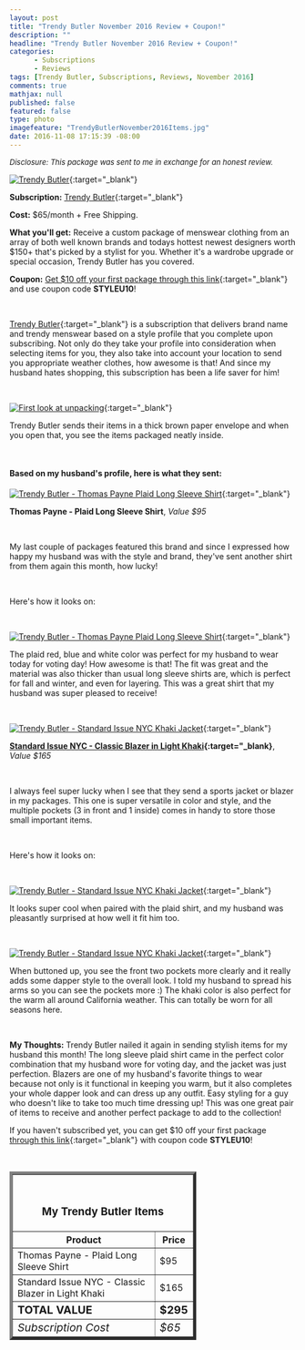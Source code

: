 ```yaml
---
layout: post
title: "Trendy Butler November 2016 Review + Coupon!"
description: ""
headline: "Trendy Butler November 2016 Review + Coupon!"
categories: 
      - Subscriptions
      - Reviews
tags: [Trendy Butler, Subscriptions, Reviews, November 2016]
comments: true
mathjax: null
published: false
featured: false
type: photo
imagefeature: "TrendyButlerNovember2016Items.jpg"
date: 2016-11-08 17:15:39 -08:00
---
```


<i><font size="2">Disclosure: This package was sent to me in exchange for an honest review.</font></i>

[![Trendy Butler](http://whatsupmailbox.com/images/TrendyButlerNovember2016Package.jpg)](http://trendybutlers.com/l/B9A76CA0/){:target="_blank"}

**Subscription:** [Trendy Butler](http://trendybutlers.com/l/B9A76CA0/){:target="_blank"}

**Cost:** $65/month + Free Shipping.

**What you'll get:** Receive a custom package of menswear clothing from an array of both well known brands and todays hottest newest designers worth $150+ that's picked by a stylist for you. Whether it's a wardrobe upgrade or special occasion, Trendy Butler has you covered.

**Coupon:** [Get $10 off your first package through this link](http://trendybutlers.com/l/B9A76CA0/){:target="_blank"} and use coupon code **STYLEU10**!

<br>

[Trendy Butler](http://trendybutlers.com/l/B9A76CA0/){:target="_blank"} is a subscription that delivers brand name and trendy menswear based on a style profile that you complete upon subscribing. Not only do they take your profile into consideration when selecting items for you, they also take into account your location to send you appropriate weather clothes, how awesome is that! And since my husband hates shopping, this subscription has been a life saver for him!

<br>

[![First look at unpacking](http://whatsupmailbox.com/images/TrendyButlerNovember2016Items.jpg)](http://trendybutlers.com/l/B9A76CA0/){:target="_blank"}

Trendy Butler sends their items in a thick brown paper envelope and when you open that, you see the items packaged neatly inside.

<br>

<H4>Based on my husband's profile, here is what they sent:</H4>

[![Trendy Butler - Thomas Payne Plaid Long Sleeve Shirt](http://whatsupmailbox.com/images/TrendyButlerNovember2016ThomasPaynePlaidShirt.jpg)](http://trendybutlers.com/l/B9A76CA0/){:target="_blank"}

**Thomas Payne - Plaid Long Sleeve Shirt**, *Value $95*

<br>

My last couple of packages featured this brand and since I expressed how happy my husband was with the style and brand, they've sent another shirt from them again this month, how lucky!

<br>

Here's how it looks on:

<br>

[![Trendy Butler - Thomas Payne Plaid Long Sleeve Shirt](http://whatsupmailbox.com/images/TrendyButlerNovember2016ThomasPaynePlaidShirt02.jpg)](http://trendybutlers.com/l/B9A76CA0/){:target="_blank"}

The plaid red, blue and white color was perfect for my husband to wear today for voting day! How awesome is that! The fit was great and the material was also thicker than usual long sleeve shirts are, which is perfect for fall and winter, and even for layering. This was a great shirt that my husband was super pleased to receive!

<br>

[![Trendy Butler - Standard Issue NYC Khaki Jacket](http://whatsupmailbox.com/images/TrendyButlerNovember2016StandardIssueNYCClassicBlazerKhaki.jpg)](http://trendybutlers.com/l/B9A76CA0/){:target="_blank"}

**[Standard Issue NYC - Classic Blazer in Light Khaki](http://www.standardissuenyc.com/collections/shop-men/products/classic-blazer-1){:target="_blank}**, *Value $165*

<br>

I always feel super lucky when I see that they send a sports jacket or blazer in my packages. This one is super versatile in color and style, and the multiple pockets (3 in front and 1 inside) comes in handy to store those small important items.

<br>

Here's how it looks on:

<br>

[![Trendy Butler - Standard Issue NYC Khaki Jacket](http://whatsupmailbox.com/images/TrendyButlerNovember2016Items02.jpg)](http://trendybutlers.com/l/B9A76CA0/){:target="_blank"}

It looks super cool when paired with the plaid shirt, and my husband was pleasantly surprised at how well it fit him too.

<br>

[![Trendy Butler - Standard Issue NYC Khaki Jacket](http://whatsupmailbox.com/images/TrendyButlerNovember2016Items03.jpg)](http://trendybutlers.com/l/B9A76CA0/){:target="_blank"}

When buttoned up, you see the front two pockets more clearly and it really adds some dapper style to the overall look. I told my husband to spread his arms so you can see the pockets more :) The khaki color is also perfect for the warm all around California weather. This can totally be worn for all seasons here.

<br>

<i class="icon-exclamation-sign"></i><b> My Thoughts:</b> Trendy Butler nailed it again in sending stylish items for my husband this month! The long sleeve plaid shirt came in the perfect color combination that my husband wore for voting day, and the jacket was just perfection. Blazers are one of my husband's favorite things to wear because not only is it functional in keeping you warm, but it also completes your whole dapper look and can dress up any outfit. Easy styling for a guy who doesn't like to take too much time dressing up! This was one great pair of items to receive and another perfect package to add to the collection!

If you haven't subscribed yet, you can get $10 off your first package [through this link](http://trendybutlers.com/l/B9A76CA0/){:target="_blank"} with coupon code **STYLEU10**!

<br>

<TABLE  BORDER="5" style="width:65%">
   <TR>
      <TH COLSPAN="2">
         <H3><BR><center>My Trendy Butler Items</center></H3>
      </TH>
   </TR>
      <TH>Product</TH>
      <TH>Price</TH>
  <TR>
      <TD>Thomas Payne - Plaid Long Sleeve Shirt</TD>
      <TD>$95</TD>
   </TR>
   <TR>
      <TD>Standard Issue NYC - Classic Blazer in Light Khaki</TD>
      <TD>$165</TD>
   </TR>
   <TR>
      <TD><b><big>TOTAL VALUE</big></b></TD>
      <TD><b><big>$295</big></b></TD>
   </TR>
   <TR>
      <TD><i><big>Subscription Cost</big></i></TD>
      <TD><i><big>$65</big></i></TD>
   </TR>
</TABLE>
